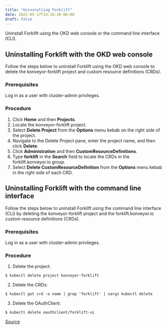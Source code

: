 ```yaml
---
title: "Uninstalling Forklift"
date: 2022-05-17T14:16:26-06:00
draft: false
---
```

Uninstall Forklift using the OKD web console or the command line interface (CLI).

## Uninstalling Forklift with the OKD web console
Follow the steps below to uninstall Forklift using the OKD web console to delete the konveyor-forklift project and custom resource definitions (CRDs).

### Prerequisites
Log in as a user with cluster-admin privileges.

### Procedure
1. Click **Home** and then **Projects**.
2. Locate the konveyor-forklift project.
3. Select **Delete Project** from the **Options** menu kebab on the right side of the project.
4. Navigate to the Delete Project pane, enter the project name, and then click **Delete**.
5. Click **Administration** and then **CustomResourceDefinitions**.
6. Type **forklift** in the **Search** field to locate the CRDs in the forklift.konveyor.io group.
7. Select **Delete CustomResourceDefinition** from the **Options** menu kebab in the right side of each CRD.

## Uninstalling Forklift with the command line interface
Follow the steps below to uninstall Forklift using the command line interface (CLI) by deleting the konveyor-forklift project and the forklift.konveyor.io custom resource definitions (CRDs).

### Prerequisites
Log in as a user with cluster-admin privileges.

### Procedure
1. Delete the project:
```
$ kubectl delete project konveyor-forklift
```
2. Delete the CRDs:
```
$ kubectl get crd -o name | grep 'forklift' | xargs kubectl delete
```
3. Delete the OAuthClient:
```
$ kubectl delete oauthclient/forklift-ui
```

[Source](https://github.com/konveyor/konveyor.github.io/blob/main/content/Forklift/InstallingForklift/uninstall.md)
